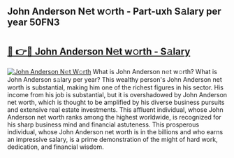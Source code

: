 ## John Anderson N𝚎t w𝚘rth - Part-uxh S𝚊lary per year 50FN3

# <h2><a href="http://gc0hd4f.nevu.top/?p=John+Anderson">🔗 👉🔴 John Anderson N𝚎t w𝚘rth - S𝚊lary</a></h2>

[![John Anderson N𝚎t W𝚘rth](https://i.imgur.com/Oavwk0R.jpeg)](http://gc0hd4f.nevu.top/?p=John+Anderson)
What is John Anderson n𝚎t w𝚘rth? What is John Anderson s𝚊lary per year?
This wealthy person's John Anderson net worth is substantial, making him one of the richest figures in his sector. His income from his job is substantial, but it is overshadowed by John Anderson net worth, which is thought to be amplified by his diverse business pursuits and extensive real estate investments. This affluent individual, whose John Anderson net worth ranks among the highest worldwide, is recognized for his sharp business mind and financial astuteness. This prosperous individual, whose John Anderson net worth is in the billions and who earns an impressive salary, is a prime demonstration of the might of hard work, dedication, and financial wisdom.

